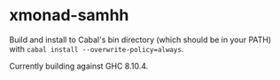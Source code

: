 # xmonad-samhh

Build and install to Cabal's bin directory (which should be in your PATH) with `cabal install --overwrite-policy=always`.

Currently building against GHC 8.10.4.

